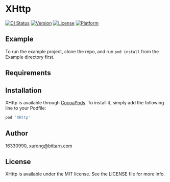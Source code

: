 # XHttp

[![CI Status](https://img.shields.io/travis/16330990/XHttp.svg?style=flat)](https://travis-ci.org/16330990/XHttp)
[![Version](https://img.shields.io/cocoapods/v/XHttp.svg?style=flat)](https://cocoapods.org/pods/XHttp)
[![License](https://img.shields.io/cocoapods/l/XHttp.svg?style=flat)](https://cocoapods.org/pods/XHttp)
[![Platform](https://img.shields.io/cocoapods/p/XHttp.svg?style=flat)](https://cocoapods.org/pods/XHttp)

## Example

To run the example project, clone the repo, and run `pod install` from the Example directory first.

## Requirements

## Installation

XHttp is available through [CocoaPods](https://cocoapods.org). To install
it, simply add the following line to your Podfile:

```ruby
pod 'XHttp'
```

## Author

16330990, xurong@bittarn.com

## License

XHttp is available under the MIT license. See the LICENSE file for more info.
